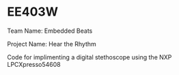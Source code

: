 # EE403W

Team Name: Embedded Beats

Project Name: Hear the Rhythm

Code for implimenting a digital stethoscope using the NXP LPCXpresso54608
